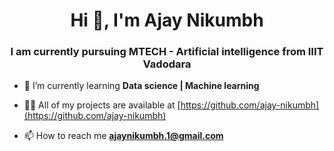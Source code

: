 
<h1 align="center">Hi 👋, I'm Ajay Nikumbh</h1>
<h3 align="center">I am currently pursuing MTECH - Artificial intelligence from IIIT Vadodara</h3>



- 🌱 I’m currently learning **Data science | Machine learning**

- 👨‍💻 All of my projects are available at [https://github.com/ajay-nikumbh](https://github.com/ajay-nikumbh)

- 📫 How to reach me **ajaynikumbh.1@gmail.com**
